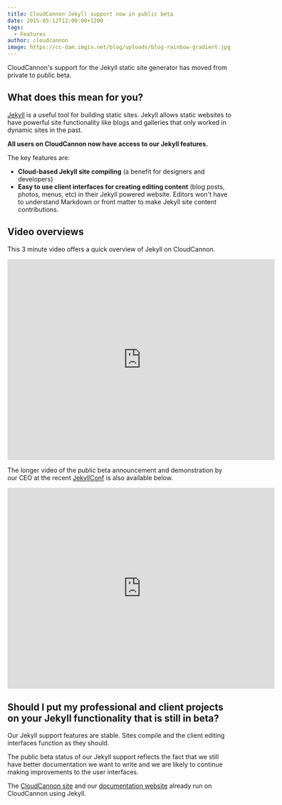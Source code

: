 ```yaml
---
title: CloudCannon Jekyll support now in public beta
date: 2015-05-12T12:00:00+1200
tags:
  - Features
author: cloudcannon
image: https://cc-dam.imgix.net/blog/uploads/blog-rainbow-gradient.jpg
---
```

CloudCannon's support for the Jekyll static site generator has moved from private to public beta.

## What does this mean for you?

[Jekyll](http://jekyllrb.com) is a useful tool for building static sites. Jekyll allows static websites to have powerful site functionality like blogs and galleries that only worked in dynamic sites in the past.

**All users on CloudCannon now have access to our Jekyll features.**

The key features are:

* **Cloud-based Jekyll site compiling** (a benefit for designers and developers)
* **Easy to use client interfaces for creating editing content** (blog posts, photos, menus, etc) in their Jekyll powered website. Editors won't have to understand Markdown or front matter to make Jekyll site content contributions.

## Video overviews

This 3 minute video offers a quick overview of Jekyll on CloudCannon.

<iframe width="600" height="450" src="https://www.youtube.com/embed/jlAtW1AyZA4" frameborder="0" allowfullscreen=""></iframe>

The longer video of the public beta announcement and demonstration by our CEO at the recent [JekyllConf](http://JekyllConf.com) is also available below.

<iframe width="600" height="450" src="https://www.youtube.com/embed/NuChR_YdjrI" frameborder="0" allowfullscreen=""></iframe>

## Should I put my professional and client projects on your Jekyll functionality that is still in beta?

Our Jekyll support features are stable. Sites compile and the client editing interfaces function as they should.

The public beta status of our Jekyll support reflects the fact that we still have better documentation we want to write and we are likely to continue making improvements to the user interfaces.

The [CloudCannon site](http://cloudcannon.com) and our [documentation website](https://docs.cloudcannon.com/) already run on CloudCannon using Jekyll.
